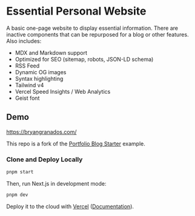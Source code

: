 # Essential Personal Website

A basic one-page website to display essential information. There are inactive components that can be repurposed for a blog or other features. Also includes:

- MDX and Markdown support
- Optimized for SEO (sitemap, robots, JSON-LD schema)
- RSS Feed
- Dynamic OG images
- Syntax highlighting
- Tailwind v4
- Vercel Speed Insights / Web Analytics
- Geist font

## Demo

https://bryangranados.com/

This repo is a fork of the [Portfolio Blog Starter](https://vercel.com/templates/next.js/portfolio-starter-kit) example.

### Clone and Deploy Locally

```bash
pnpm start
```

Then, run Next.js in development mode:

```bash
pnpm dev
```

Deploy it to the cloud with [Vercel](https://vercel.com/) ([Documentation](https://nextjs.org/docs/app/building-your-application/deploying)).
